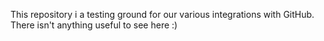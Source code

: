 This repository i a testing ground for our various integrations with GitHub. There isn't anything useful to see here :)
